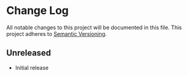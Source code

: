 # Change Log
All notable changes to this project will be documented in this file.
This project adheres to [Semantic Versioning](http://semver.org).

## Unreleased

- Initial release

